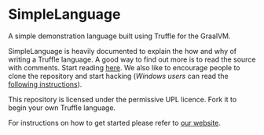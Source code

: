 # SimpleLanguage

A simple demonstration language built using Truffle for the GraalVM.

SimpleLanguage is heavily documented to explain the how and why of writing a
Truffle language. A good way to find out more is to read the source with
comments. Start reading [here](https://github.com/graalvm/simplelanguage/blob/master/language/src/main/java/com/oracle/truffle/sl/SLLanguage.java). 
We also like to encourage people to clone the repository and start hacking (*Windows users* can read the [following instructions](WIN.md)).

This repository is licensed under the permissive UPL licence. Fork it to begin your own Truffle language.

For instructions on how to get started please refer to [our website](http://www.graalvm.org/docs/graalvm-as-a-platform/implement-language/).
